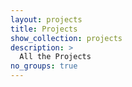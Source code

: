 ```yaml
---
layout: projects
title: Projects
show_collection: projects
description: >
  All the Projects
no_groups: true
---
```


